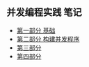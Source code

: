 ## 并发编程实践 笔记  

* [第一部分 基础][1]
* [第二部分 构建并发程序][2]
* [第三部分 ][3]
* [第四部分 ][4]

[1]:https://github.com/johnxue2013/docs/blob/master/doc/java_concurrency_in_practice.md "第一部分"
[2]:https://github.com/johnxue2013/docs/blob/master/doc/java_concurrent_in_practise_part_2.md "第二部分"
[3]:https://github.com/johnxue2013/docs/blob/master/doc/java_concurrent_in_practise_part_3.md "第三部分"
[4]:https://github.com/johnxue2013/docs/blob/master/doc/java_concurrent_in_practise_part_4.md "第三部分"
